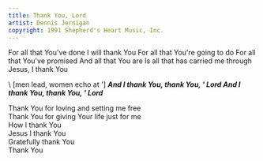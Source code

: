 ```yaml
---
title: Thank You, Lord
artist: Dennis Jernigan
copyright: 1991 Shepherd's Heart Music, Inc.
---
```

For all that You've done I will thank You
For all that You're going to do
For all that You've promised
And all that You are
Is all that has carried me through
Jesus, I thank You

\    \[men lead, women echo at ']
 ***And I thank You, thank You, ' Lord
  And I thank You, thank You, ' Lord***

Thank You for loving and setting me free\
Thank You for giving Your life just for me\
How I thank You\
Jesus I thank You\
Gratefully thank You\
Thank You
